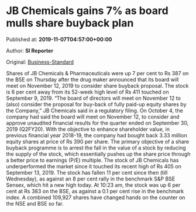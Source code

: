 
# JB Chemicals gains 7% as board mulls share buyback plan

Published at: **2019-11-07T04:57:00+00:00**

Author: **SI Reporter**

Original: [Business-Standard](https://www.business-standard.com/article/markets/jb-chemicals-gains-7-as-board-mulls-share-buyback-119110700324_1.html)

Shares of JB Chemicals & Pharmaceuticals were up 7 per cent to Rs 387 on the BSE on Thursday after the drug maker announced that its board will meet on November 12, 2019 to consider share buyback proposal. The stock is 6 per cent away from its 52-week high level of Rs 411 touched on September 9, 2019.
“The board of directors will meet on November 12 to (also) consider the proposal for buy-back of fully paid-up equity shares by the Company,” JB Chemicals said in a regulatory filing.
On October 4, the company had said the board will meet on November 12, to consider and approve unaudited financial results for the quarter ended on September 30, 2019 (Q2FY20).
With the objective to enhance shareholder value, in previous financial year 2018-19, the company had bought back 3.33 million equity shares at price of Rs 390 per share.
The primary objective of a share buyback programme is to arrest the fall in the value of a stock by reducing the supply of the stock, which essentially pushes up the share price through a better price to earnings (P/E) multiple.
The stock of JB Chemicals has underperformed the market since it touched its recent high of Rs 405 on September 13, 2019. The stock has fallen 11 per cent since then (till Wednesday), as against an 8 per cent rally in the benchmark S&P BSE Sensex, which hit a new high today.
At 10:23 am, the stock was up 6 per cent at Rs 383 on the BSE, as against a 0.1 per cent rise in the benchmark index. A combined 109,927 shares have changed hands on the counter on the NSE and BSE so far.
